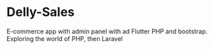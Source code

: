 # Delly-Sales
E-commerce  app with admin panel with ad  Flutter PHP and bootstrap. Exploring the world of PHP, then Laravel
